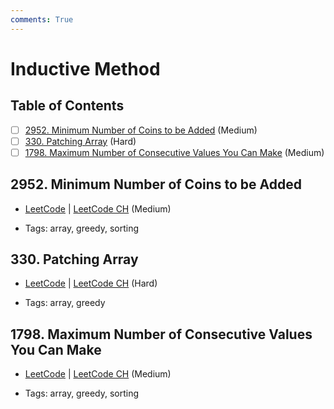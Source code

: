 ```yaml
---
comments: True
---
```


# Inductive Method

## Table of Contents

- [ ] [2952. Minimum Number of Coins to be Added](https://leetcode.cn/problems/minimum-number-of-coins-to-be-added/) (Medium)
- [ ] [330. Patching Array](https://leetcode.cn/problems/patching-array/) (Hard)
- [ ] [1798. Maximum Number of Consecutive Values You Can Make](https://leetcode.cn/problems/maximum-number-of-consecutive-values-you-can-make/) (Medium)

## 2952. Minimum Number of Coins to be Added

-   [LeetCode](https://leetcode.com/problems/minimum-number-of-coins-to-be-added/) | [LeetCode CH](https://leetcode.cn/problems/minimum-number-of-coins-to-be-added/) (Medium)

-   Tags: array, greedy, sorting

## 330. Patching Array

-   [LeetCode](https://leetcode.com/problems/patching-array/) | [LeetCode CH](https://leetcode.cn/problems/patching-array/) (Hard)

-   Tags: array, greedy

## 1798. Maximum Number of Consecutive Values You Can Make

-   [LeetCode](https://leetcode.com/problems/maximum-number-of-consecutive-values-you-can-make/) | [LeetCode CH](https://leetcode.cn/problems/maximum-number-of-consecutive-values-you-can-make/) (Medium)

-   Tags: array, greedy, sorting
